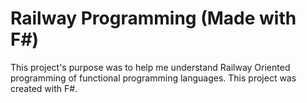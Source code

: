 # Railway Programming (Made with F#)

This project's purpose was to help me understand Railway Oriented programming of functional programming languages. This project was created with F#.
